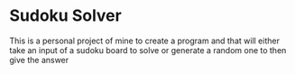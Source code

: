 # Sudoku Solver

This is a personal project of mine to create a program and that will either take an input of a sudoku board to solve or generate a random one to then give the answer

